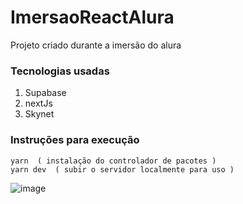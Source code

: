 # ImersaoReactAlura
Projeto criado durante a imersão do alura


### Tecnologias usadas
1. Supabase
2. nextJs
3. Skynet


### Instruções para execução

```
yarn  ( instalação do controlador de pacotes )
yarn dev  ( subir o servidor localmente para uso )
```

![image](https://user-images.githubusercontent.com/31359644/151902946-8ac0793b-d10c-4cd4-b9c0-98a47d785498.png)
